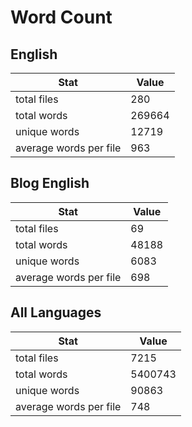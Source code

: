 # Word Count

## English

Stat | Value
---- | -----
total files | 280
total words | 269664
unique words | 12719
average words per file | 963

## Blog English

Stat | Value
---- | -----
total files | 69
total words | 48188
unique words | 6083
average words per file | 698

## All Languages

Stat | Value
---- | -----
total files | 7215
total words | 5400743
unique words | 90863
average words per file | 748

